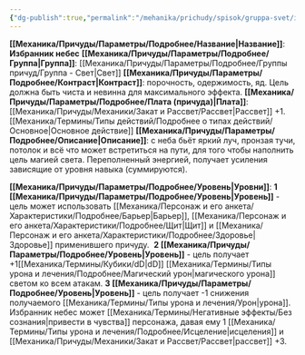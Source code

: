 ```yaml
---
{"dg-publish":true,"permalink":"/mehanika/prichudy/spisok/gruppa-svet/izbrannik-nebes/"}
---
```


**[[Механика/Причуды/Параметры/Подробнее/Название\|Название]]**: **Избранник небес**
**[[Механика/Причуды/Параметры/Подробнее/Группа\|Группа]]**: [[Механика/Причуды/Параметры/Подробнее/Группы причуд/Группа - Свет\|Свет]] 
**[[Механика/Причуды/Параметры/Подробнее/Контраст\|Контраст]]**: порочность, одержимость, яд. Цель должна быть чиста и невинна для максимального эффекта.
**[[Механика/Причуды/Параметры/Подробнее/Плата (причуда)\|Плата]]**: [[Механика/Причуды/Механики/Закат и Рассвет/Рассвет\|Рассвет]] +1. [[Механика/Термины/Типы действий/Подробнее о типах действий/Основное\|Основное действие]]
**[[Механика/Причуды/Параметры/Подробнее/Описание\|Описание]]**: с неба бьёт яркий луч, пронзая тучи, потолок и всё что может встретиться на пути, для того чтобы наполнить цель магией света. Переполненный энергией, получает усиления зависящие от уровня навыка (суммируются).

**[[Механика/Причуды/Параметры/Подробнее/Уровень\|Уровни]]**:
**1 [[Механика/Причуды/Параметры/Подробнее/Уровень\|Уровень]]** - цель может использовать [[Механика/Персонаж и его анкета/Характеристики/Подробнее/Барьер\|Барьер]], [[Механика/Персонаж и его анкета/Характеристики/Подробнее/Щит\|Щит]] и [[Механика/Персонаж и его анкета/Характеристики/Подробнее/Здоровье\|Здоровье]] применившего причуду. 
**2 [[Механика/Причуды/Параметры/Подробнее/Уровень\|Уровень]]** - цель получает +1[[Механика/Термины/Кубики/dD\|dD]] [[Механика/Термины/Типы урона и лечения/Подробнее/Магический урон\|магического урона]] светом ко всем атакам.
**3 [[Механика/Причуды/Параметры/Подробнее/Уровень\|Уровень]]** - цель получает -1 снижения получаемого [[Механика/Термины/Типы урона и лечения/Урон\|урона]]. Избранник небес может [[Механика/Термины/Негативные эффекты/Без сознания\|привести в чувства]] персонажа, давая ему 1 [[Механика/Термины/Типы урона и лечения/Подробнее/Исцеление\|исцеления]] и [[Механика/Причуды/Механики/Закат и Рассвет/Рассвет\|рассвет]] +3.